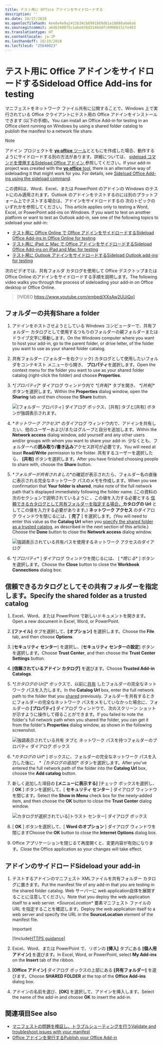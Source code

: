 ```yaml
---
title: テスト用に Office アドインをサイドロードする
description: ''
ms.date: 10/17/2018
ms.openlocfilehash: 6ee8e4e9a2413b34cb8991b09d61e16888a0e6a6
ms.sourcegitcommit: a6d6348075c1abed76d2146ddfc099b0151fe403
ms.translationtype: HT
ms.contentlocale: ja-JP
ms.lasthandoff: 10/19/2018
ms.locfileid: "25640023"
---
```

# <a name="sideload-office-add-ins-for-testing"></a><span data-ttu-id="ba881-102">テスト用に Office アドインをサイドロードする</span><span class="sxs-lookup"><span data-stu-id="ba881-102">Sideload Office Add-ins for testing</span></span>

<span data-ttu-id="ba881-103">マニフェストをネットワーク ファイル共有に公開することで、Windows 上で実行されている Office クライアントにテスト用の Office アドインをインストールできます (以下の手順)。</span><span class="sxs-lookup"><span data-stu-id="ba881-103">You can install an Office Add-in for testing in an Office client running on Windows by using a shared folder catalog to publish the manifest to a network file share.</span></span>

> [!NOTE]
> <span data-ttu-id="ba881-p101">アドイン プロジェクトを [**yo office** ツール](https://github.com/OfficeDev/generator-office)とともにを作成した場合、動作するようにサイドロードする別の方法があります。詳細については、 [sideload コマンドを使用するSideload Office アドイン ](sideload-office-addin-using-sideload-command.md)参照してください。</span><span class="sxs-lookup"><span data-stu-id="ba881-p101">If your add-in project was created with the [**yo office** tool](https://github.com/OfficeDev/generator-office), there is an alternative way of sideloading it that might work for you. For details, see [Sideload Office Add-ins using the sideload command](sideload-office-addin-using-sideload-command.md).</span></span>

<span data-ttu-id="ba881-p102">この資料は、Word、Excel、または PowerPoint のアドインの Windows のテストにのみ適用されます。Outlook のアドインをテストするのには別のプラットフォーム上でテストする場合は、アドインをサイドロードするの 次のトピックのいずれかを参照してください。</span><span class="sxs-lookup"><span data-stu-id="ba881-p102">This article applies only to testing a Word, Excel, or PowerPoint add-ins on Windows. If you want to test on another platform or want to test an Outlook add-in, see one of the following topics to sideload your add-in:</span></span>

- [<span data-ttu-id="ba881-108">テスト用に Office Online で Office アドインをサイドロードする</span><span class="sxs-lookup"><span data-stu-id="ba881-108">Sideload Office Add-ins in Office Online for testing</span></span>](sideload-office-add-ins-for-testing.md)
- [<span data-ttu-id="ba881-109">テスト用に iPad と Mac で Office アドインをサイドロードする</span><span class="sxs-lookup"><span data-stu-id="ba881-109">Sideload Office Add-ins on iPad and Mac for testing</span></span>](sideload-an-office-add-in-on-ipad-and-mac.md)
- [<span data-ttu-id="ba881-110">テスト用に Outlook アドインをサイドロードする</span><span class="sxs-lookup"><span data-stu-id="ba881-110">Sideload Outlook add-ins for testing</span></span>](https://docs.microsoft.com/outlook/add-ins/sideload-outlook-add-ins-for-testing)


<span data-ttu-id="ba881-111">次のビデオでは、共有フォルダ カタログを使用して Office デスクトップまたは Office Online のアドインをサイドロードする手順を説明します。</span><span class="sxs-lookup"><span data-stu-id="ba881-111">The following video walks you through the process of sideloading your add-in on Office desktop or Office Online.</span></span>  


> [!VIDEO https://www.youtube.com/embed/XXsAw2UUiQo]


## <a name="share-a-folder"></a><span data-ttu-id="ba881-112">フォルダーの共有</span><span class="sxs-lookup"><span data-stu-id="ba881-112">Share a folder</span></span>

1. <span data-ttu-id="ba881-113">アドインをホストさせようとしている Windows コンピューターで、共有フォルダー カタログとして使用するつもりのフォルダーの親フォルダーまたはドライブ文字に移動します。</span><span class="sxs-lookup"><span data-stu-id="ba881-113">On the Windows computer where you want to host your add-in, go to the parent folder, or drive letter, of the folder you want to use as your shared folder catalog.</span></span>

2. <span data-ttu-id="ba881-114">共有フォルダー (フォルダーを右クリック) カタログとして使用したいフォルダをコンテキスト メニューから開き、 **プロパティ**を選択します。</span><span class="sxs-lookup"><span data-stu-id="ba881-114">Open the context menu for the folder you want to use as your shared folder catalog (right-click the folder) and choose **Properties**.</span></span>

3. <span data-ttu-id="ba881-115"> *\*[プロパティ]**  ダイアログ ウィンドウ内で  *\*[共有]**  タブを開き、 *\*[共有]** ボタンを選択します。</span><span class="sxs-lookup"><span data-stu-id="ba881-115">Within the **Properties** dialog window, open the **Sharing** tab and then choose the **Share** button.</span></span>

    ![[フォルダー プロパティ] ダイアログ ボックス、[共有] タブと[共有] ボタンが強調表示されます。](../images/sideload-windows-properties-dialog.png)

4. <span data-ttu-id="ba881-117"> *\*ネットワーク アクセス** のダイアログ ウィンドウ内で、アドインを共有したい、他のユーザーおよび/またはグループと自分を追加します。</span><span class="sxs-lookup"><span data-stu-id="ba881-117">Within the **Network access** dialog window, add yourself and any other users and/or groups with whom you want to share your add-in.</span></span> <span data-ttu-id="ba881-118">少なくとも、フォルダーへの**読み取り/書き込み**アクセス許可が必要です。</span><span class="sxs-lookup"><span data-stu-id="ba881-118">You will need at least **Read/Write** permission to the folder.</span></span> <span data-ttu-id="ba881-119">共有するユーザーを選択したら、 **[共有]** ボタンを選択します。</span><span class="sxs-lookup"><span data-stu-id="ba881-119">After you have finished choosing people to share with, choose the **Share** button.</span></span>

5. <span data-ttu-id="ba881-120"> *\*フォルダーが共有されました*\*の確認が表示されたら、フォルダー名の直後に表示される完全なネットワーク パスのメモを作成します。</span><span class="sxs-lookup"><span data-stu-id="ba881-120">When you see confirmation that **Your folder is shared**, make note of the full network path that's displayed immediately following the folder name.</span></span> <span data-ttu-id="ba881-121">(この資料の次のセクションで説明されているように 、この値を入力する必要とする [信頼できるカタログとして共有フォルダーを指定する場合、](#specify-the-shared-folder-as-a-trusted-catalog)**カタログの Url** としてこの値を入力する必要があります。) **ネットワーク アクセス** のダイアログ ウィンドウを閉じるには、[ **完了** ] を選択します。</span><span class="sxs-lookup"><span data-stu-id="ba881-121">(You will need to enter this value as the **Catalog Url** when you [specify the shared folder as a trusted catalog](#specify-the-shared-folder-as-a-trusted-catalog), as described in the next section of this article.) Choose the **Done** button to close the **Network access** dialog window.</span></span>

   ![強調表示されている共有パスを使用するネットワーク アクセスのダイアログ](../images/sideload-windows-network-access-dialog.png)

6. <span data-ttu-id="ba881-123"> *\*[プロパティ** ] ダイアログ ウィンドウを閉じるには、 [ *\*閉じる** ] ボタンを選択します。</span><span class="sxs-lookup"><span data-stu-id="ba881-123">Choose the **Close** button to close the **Workbook Connections** dialog box.</span></span>

## <a name="specify-the-shared-folder-as-a-trusted-catalog"></a><span data-ttu-id="ba881-124">信頼できるカタログとしてその共有フォルダーを指定します。</span><span class="sxs-lookup"><span data-stu-id="ba881-124">Specify the shared folder as a trusted catalog</span></span>
      
1. <span data-ttu-id="ba881-125">Excel、Word、または PowerPoint で新しいドキュメントを開きます。</span><span class="sxs-lookup"><span data-stu-id="ba881-125">Open a new document in Excel, Word, or PowerPoint.</span></span>
    
2. <span data-ttu-id="ba881-126">**[ファイル]** タブを選択して、**[オプション]** を選択します。</span><span class="sxs-lookup"><span data-stu-id="ba881-126">Choose the **File** tab, and then choose **Options**.</span></span>
    
3. <span data-ttu-id="ba881-127">[**セキュリティ センター**] を選択し、[**セキュリティ センターの設定**] ボタンを選択します。</span><span class="sxs-lookup"><span data-stu-id="ba881-127">Choose **Trust Center**, and then choose the **Trust Center Settings** button.</span></span>
    
4. <span data-ttu-id="ba881-128">**[信頼されているアドイン カタログ]** を選びます。</span><span class="sxs-lookup"><span data-stu-id="ba881-128">Choose  **Trusted Add-in Catalogs**.</span></span>
    
5. <span data-ttu-id="ba881-129"> *\*[カタログの Url]**  ボックスで、以前に[共有](#share-a-folder) したフォルダーの完全なネットワーク パスを入力します。</span><span class="sxs-lookup"><span data-stu-id="ba881-129">In the **Catalog Url** box, enter the full network path to the folder that you [shared](#share-a-folder) previously.</span></span> <span data-ttu-id="ba881-130">フォルダーを共有するときにフォルダーの完全なネットワーク パスをメモしていなかった場合に、フォルダーの **[プロパティ]**  ダイアログ ウィンドウで、次のスクリーン ショットが示すように操作して得ることができます。</span><span class="sxs-lookup"><span data-stu-id="ba881-130">If you failed to note the folder's full network path when you shared the folder, you can get it from the folder's **Properties** dialog window, as shown in the following screenshot.</span></span> 

    ![強調表示されている共有 タブと ネットワーク パスを持つフォルダーのプロパティ ダイアログ ボックス](../images/sideload-windows-properties-dialog-2.png)
    
6. <span data-ttu-id="ba881-132"> *\*カタログの Url** ] ボックスに、フォルダーの完全なネットワーク パスを入力した後に、 *\*［カタログの追加]**  ボタンを選択します。</span><span class="sxs-lookup"><span data-stu-id="ba881-132">After you've entered the full network path of the folder into the **Catalog Url** box, choose the **Add catalog** button.</span></span>

7. <span data-ttu-id="ba881-133">新しく追加した項目の **[メニューに表示する]** ]チェック ボックスを選択し、 [ **OK** ] ボタンを選択して、[ **セキュリティ センター** ] ダイアログ ウィンドウを閉じます。</span><span class="sxs-lookup"><span data-stu-id="ba881-133">Select the **Show in Menu** check box for the newly-added item, and then choose the **OK** button to close the **Trust Center** dialog window.</span></span> 

    ![カタログが選択されている[トラスト センター] ダイアログ ボックス](../images/sideload-windows-trust-center-dialog.png)

8. <span data-ttu-id="ba881-135">[ **OK** ] ボタンを選択して、[ **Word のオプション** ] ダイアログ ウィンドウを閉じます</span><span class="sxs-lookup"><span data-stu-id="ba881-135">Choose the  **OK** button to close the **Internet Options** dialog box.</span></span>

9. <span data-ttu-id="ba881-136">Office アプリケーションを閉じるて再度開くと、変更内容が有効になります。</span><span class="sxs-lookup"><span data-stu-id="ba881-136">Close the Office application so your changes will take effect.</span></span>
    

## <a name="sideload-your-add-in"></a><span data-ttu-id="ba881-137">アドインのサイドロード</span><span class="sxs-lookup"><span data-stu-id="ba881-137">Sideload your add-in</span></span>


1. <span data-ttu-id="ba881-138">テストするアドインのマニフェスト XMLファイルを共有フォルダー カタログに置きます。</span><span class="sxs-lookup"><span data-stu-id="ba881-138">Put the manifest file of any add-in that you are testing in the shared folder catalog.</span></span> <span data-ttu-id="ba881-139">Web サーバーに web application自体を展開することに注意してください。</span><span class="sxs-lookup"><span data-stu-id="ba881-139">Note that you deploy the web application itself to a web server.</span></span> <span data-ttu-id="ba881-140"> *\*SourceLocation** 要素マニフェスト ファイルの URL を指定することを確認します。</span><span class="sxs-lookup"><span data-stu-id="ba881-140">Deploy the web application itself to a web server and specify the URL in the  **SourceLocation** element of the manifest file.</span></span>

    > [!IMPORTANT]
    > [!include[HTTPS guidance](../includes/https-guidance.md)]

2. <span data-ttu-id="ba881-141">Excel、Word、または PowerPoint で、リボンの **[挿入]** タブにある **[個人用アドイン]** を選びます。</span><span class="sxs-lookup"><span data-stu-id="ba881-141">In Excel, Word, or PowerPoint, select **My Add-ins** on the **Insert** tab of the ribbon.</span></span>

3. <span data-ttu-id="ba881-142">**[Office アドイン]** ダイアログ ボックスの上部にある **[共有フォルダー]** を選びます。</span><span class="sxs-lookup"><span data-stu-id="ba881-142">Choose **SHARED FOLDER** at the top of the **Office Add-ins** dialog box.</span></span>

4. <span data-ttu-id="ba881-143">アドインの名前を選び、**[OK]** を選択して、アドインを挿入します。</span><span class="sxs-lookup"><span data-stu-id="ba881-143">Select the name of the add-in and choose **OK** to insert the add-in.</span></span>


## <a name="see-also"></a><span data-ttu-id="ba881-144">関連項目</span><span class="sxs-lookup"><span data-stu-id="ba881-144">See also</span></span>

- [<span data-ttu-id="ba881-145">マニフェストの問題を検証し、トラブルシューティングを行う</span><span class="sxs-lookup"><span data-stu-id="ba881-145">Validate and troubleshoot issues with your manifest</span></span>](troubleshoot-manifest.md)
- [<span data-ttu-id="ba881-146">Office アドインを発行する</span><span class="sxs-lookup"><span data-stu-id="ba881-146">Publish your Office Add-in</span></span>](../publish/publish.md)
    
